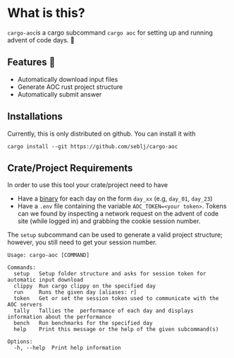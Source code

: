 # What is this?

`cargo-aoc`is a cargo subcommand `cargo aoc` for setting up and running advent of code days. :santa:

## Features :star2:

- Automatically download input files
- Generate AOC rust project structure
- Automatically submit answer

## Installations

Currently, this is only distributed on github. You can install it with

```
cargo install --git https://github.com/seblj/cargo-aoc
```

## Crate/Project Requirements

In order to use this tool your crate/project need to have

- Have a [binary](https://doc.rust-lang.org/cargo/reference/cargo-targets.html#binaries) for each day on the form `day_xx` (e.g, `day_01`, `day_23`)
- Have a `.env` file containing the variable `AOC_TOKEN=<your token>`. Tokens can we found by inspecting a network request on the advent of code site (while logged in) and grabbing the cookie session number.

The `setup` subcommand can be used to generate a valid project structure; however, you still need to get your session number.

```
Usage: cargo-aoc [COMMAND]

Commands:
  setup   Setup folder structure and asks for session token for automatic input download
  clippy  Run cargo clippy on the specified day
  run     Runs the given day [aliases: r]
  token   Get or set the session token used to communicate with the AOC servers
  tally   Tallies the  performance of each day and displays information about the performance
  bench   Run benchmarks for the specified day
  help    Print this message or the help of the given subcommand(s)

Options:
  -h, --help  Print help information
```
